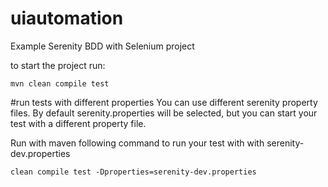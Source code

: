 # uiautomation
Example Serenity BDD with Selenium project

to start the project run:

`mvn clean compile test`

#run tests with different properties
You can use different serenity property files. 
By default serenity.properties will be selected, 
but you can start your test with a different property file.

Run with maven following command to run your test with with serenity-dev.properties

`clean compile test -Dproperties=serenity-dev.properties`
